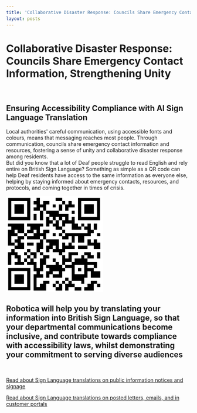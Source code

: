 ```yaml
---
title: 'Collaborative Disaster Response: Councils Share Emergency Contact Information, Strengthening Unity'
layout: posts
---
```


# Collaborative Disaster Response: Councils Share Emergency Contact Information, Strengthening Unity

![]()

## Ensuring Accessibility Compliance with AI Sign Language Translation

Local authorities' careful communication, using accessible fonts and colours, means that messaging reaches most people.  Through communication, councils share emergency contact information and resources, fostering a sense of unity and collaborative disaster response among residents.  
But did you know that a lot of Deaf people struggle to read English and rely entire on British Sign Language?
Something as simple as a QR code can help Deaf residents have access to the same information as everyone else, helping by staying informed about emergency contacts, resources, and protocols, and coming together in times of crisis.

![QR Code](/posts/images/qr-contact.png)

## Robotica will help you by translating your information into British Sign Language, so that your departmental communications become inclusive, and contribute towards compliance with accessibility laws, whilst demonstrating your commitment to serving diverse audiences

<br/>

[Read about Sign Language translations on public information notices and signage](/solutions/gazette)

[Read about Sign Language translations on posted letters, emails, and in customer portals](/solutions/correspondent)
